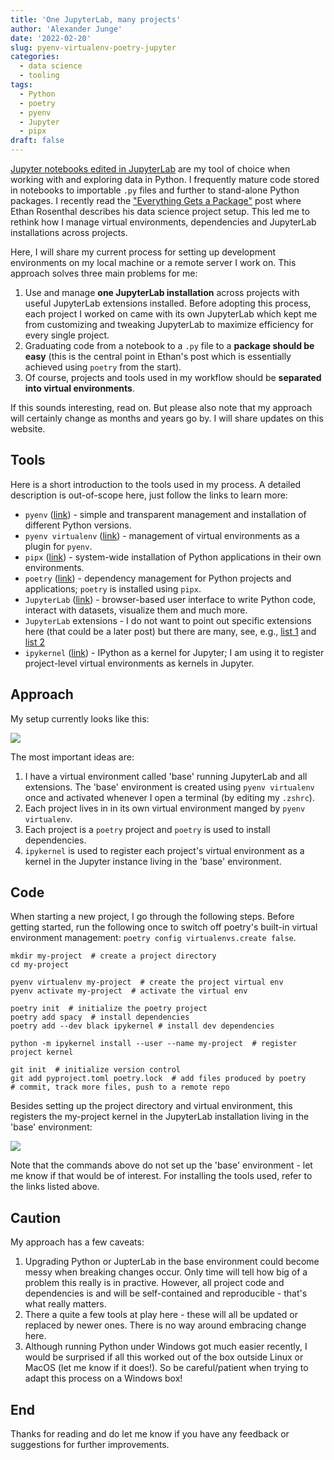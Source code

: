 ```yaml
---
title: 'One JupyterLab, many projects'
author: 'Alexander Junge'
date: '2022-02-20'
slug: pyenv-virtualenv-poetry-jupyter
categories:
  - data science
  - tooling
tags:
  - Python
  - poetry
  - pyenv
  - Jupyter
  - pipx
draft: false
---
```


[Jupyter notebooks edited in JupyterLab](https://try.jupyter.org) are my tool of choice when working with and exploring data in Python.
I frequently mature code stored in notebooks to importable `.py` files and further to stand-alone Python packages.
I recently read the ["Everything Gets a Package"](https://www.ethanrosenthal.com/2022/02/01/everything-gets-a-package) post
where Ethan Rosenthal describes his data science project setup.
This led me to rethink how I manage virtual environments, dependencies and JupyterLab installations across projects.

Here, I will share my current process for setting up development environments on my local machine or a remote server I work on.
This approach solves three main problems for me:

1. Use and manage **one JupyterLab installation** across projects with useful JupyterLab extensions installed. Before adopting this process, each project I worked on came with its own JupyterLab which kept me from customizing and tweaking JupyterLab to maximize efficiency for every single project.
2. Graduating code from a notebook to a `.py` file to a **package should be easy** (this is the central point in Ethan's post which is essentially achieved using `poetry` from the start).
3. Of course, projects and tools used in my workflow should be **separated into virtual environments**.

If this sounds interesting, read on. But please also note that my approach will certainly change as months and years go by.
I will share updates on this website.

## Tools

Here is a short introduction to the tools used in my process.
A detailed description is out-of-scope here, just follow the links to learn more: 

- `pyenv` ([link](https://github.com/pyenv/pyenv)) - simple and transparent management and installation of different Python versions.
- `pyenv virtualenv` ([link](https://github.com/pyenv/pyenv-virtualenv)) - management of virtual environments as a plugin for `pyenv`.
- `pipx` ([link](https://github.com/pypa/pipx)) - system-wide installation of Python applications in their own environments.
- `poetry` ([link](https://github.com/python-poetry/poetry)) - dependency management for Python projects and applications; `poetry` is installed using `pipx`.
- `JupyterLab` ([link](https://github.com/jupyterlab/jupyterlab)) - browser-based user interface to write Python code, interact with datasets, visualize them and much more.
- `JupyterLab` extensions - I do not want to point out specific extensions here (that could be a later post) but there are many, see, e.g., [list 1](https://github.com/mauhai/awesome-jupyterlab) and [list 2](https://github.com/mauhai/awesome-jupyterlab)
- `ipykernel` ([link](https://github.com/ipython/ipykernel)) - IPython as a kernel for Jupyter; I am using it to register project-level virtual environments as kernels in Jupyter.

## Approach

My setup currently looks like this:

![](/posts/2022-02-20/pyenv-virtualenv-poetry-jupyter.png)

The most important ideas are:

1. I have a virtual environment called 'base' running JupyterLab and all extensions. The 'base' environment is created using `pyenv virtualenv` once and activated whenever I open a terminal (by editing my `.zshrc`).
2. Each project lives in in its own virtual environment manged by `pyenv virtualenv`.
3. Each project is a `poetry` project and `poetry` is used to install dependencies.
4. `ipykernel` is used to register each project's virtual environment as a kernel in the Jupyter instance living in the 'base' environment.

## Code 

When starting a new project, I go through the following steps.
Before getting started, run the following once to switch off poetry's built-in virtual environment management:
`poetry config virtualenvs.create false`.

```shell
mkdir my-project  # create a project directory
cd my-project

pyenv virtualenv my-project  # create the project virtual env
pyenv activate my-project  # activate the virtual env

poetry init  # initialize the poetry project
poetry add spacy  # install dependencies
poetry add --dev black ipykernel # install dev dependencies

python -m ipykernel install --user --name my-project  # register project kernel

git init  # initialize version control 
git add pyproject.toml poetry.lock  # add files produced by poetry
# commit, track more files, push to a remote repo
```

Besides setting up the project directory and virtual environment, this registers
the my-project kernel in the JupyterLab installation living in the 'base' environment:

![](/posts/2022-02-20/jupyter.png)

Note that the commands above do not set up the 'base' environment - let me know if that would be of interest.
For installing the tools used, refer to the links listed above.

## Caution

My approach has a few caveats:

1. Upgrading Python or JupterLab in the base environment could become messy when breaking changes occur. Only time will tell how big of a problem this really is in practive. However, all project code and dependencies is and will be self-contained and reproducible - that's what really matters.
2. There a quite a few tools at play here - these will all be updated or replaced by newer ones. There is no way around embracing change here.
3. Although running Python under Windows got much easier recently, I would be surprised if all this worked out of the box outside Linux or MacOS (let me know if it does!). So be careful/patient when trying to adapt this process on a Windows box!

## End

Thanks for reading and do let me know if you have any feedback or suggestions for further improvements.